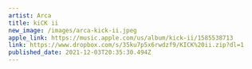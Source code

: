 ```yaml
---
artist: Arca
title: kiCK ii
new_image: /images/arca-kick-ii.jpeg
apple_link: https://music.apple.com/us/album/kick-ii/1585538713
link: https://www.dropbox.com/s/35ku7p5x6rwdzf9/KICK%20ii.zip?dl=1
published_date: 2021-12-03T20:35:30.494Z
---
```

